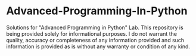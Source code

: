 # Advanced-Programming-In-Python
Solutions for "Advanced Programming in Python" Lab. This repository is being provided solely for informational purposes. I do not warrant the quality, accuracy or completeness of any information provided and such information is provided as is without any warranty or condition of any kind.
